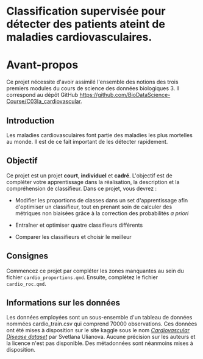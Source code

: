 # Classification supervisée pour détecter des patients ateint de maladies cardiovasculaires.

# Avant-propos

Ce projet nécessite d'avoir assimilé l'ensemble des notions des trois premiers modules du cours de science des données biologiques 3. Il correspond au dépôt GitHub <https://github.com/BioDataScience-Course/C03Ia_cardiovascular>.

## Introduction

Les maladies cardiovasculaires font partie des maladies les plus mortelles au monde. Il est de ce fait important de les détecter rapidement.

## Objectif

Ce projet est un projet **court**, **individuel** et **cadré**. L'objectif est de compléter votre apprentissage dans la réalisation, la description et la compréhension de classifieur. Dans ce projet, vous devrez :

-   Modifier les proportions de classes dans un set d'apprentissage afin d'optimiser un classifieur, tout en prenant soin de calculer des métriques non biaisées grâce à la correction des probabilités *a priori*

-   Entraîner et optimiser quatre classifieurs différents

-   Comparer les classifieurs et choisir le meilleur

## Consignes

Commencez ce projet par compléter les zones manquantes au sein du fichier `cardio_proportions.qmd`. Ensuite, complétez le fichier `cardio_roc.qmd`.

## Informations sur les données

Les données employées sont un sous-ensemble d'un tableau de données nommées cardio_train.csv qui comprend 70000 observations. Ces données ont été mises à disposition sur le site kaggle sous le nom [*Cardiovascular Disease dataset*](https://www.kaggle.com/datasets/sulianova/cardiovascular-disease-dataset) par Svetlana Ulianova. Aucune précision sur les auteurs et la licence n'est pas disponible. Des métadonnées sont néanmoins mises à disposition.
